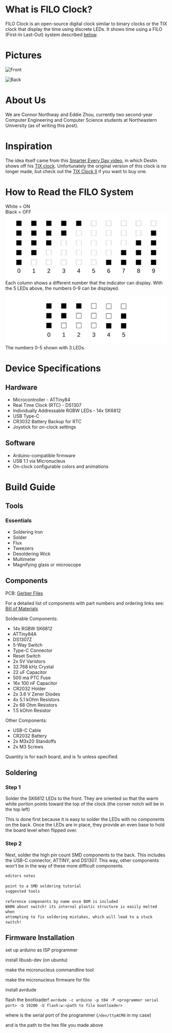 # What is FILO Clock?
FILO Clock is an open-source digital clock similar to binary clocks or the TIX
clock that display the time using discrete LEDs. It shows time using a FILO
(First-In Last-Out) system described [below](#how-to-read-the-filo-system).

# Pictures

![Front](./Front.png)

![Back](./Back.png)

# About Us
We are Connor Northway and Eddie Zhou, currently two second-year Computer
Engineering and Computer Science students at Northeastern University (as of
writing this post).

# Inspiration
The idea itself came from this [Smarter Every Day video](https://youtu.be/VvVigAr4hZc?t=661), in which Destin shows off his [TIX clock](https://www.thinkgeek.com/product/7437/).
Unfortunately the original version of this clock is no longer made, but check out the [TIX Clock II](https://www.tixclock.shop/) if you want to buy one.

# How to Read the FILO System
White = ON  
Black = OFF
![FILO 0-9](./FILO_0-9.png)
Each column shows a different number that the indicator can display.
With the 5 LEDs above, the numbers 0-9 can be displayed.

![FILO 0-5](./FILO_0-5.png)
The numbers 0-5 shown with 3 LEDs.

# Device Specifications
## Hardware

* Microcontroller - ATTiny84
* Real Time Clock (RTC) - DS1307
* Individually Addressable RGBW LEDs - 14x SK6812
* USB Type-C
* CR3032 Battery Backup for RTC
* Joystick for on-clock settings

## Software

* Arduino-compatible firmware
* USB 1.1 via Micronucleus
* On-clock configurable colors and animations

# Build Guide
## Tools

### Essentials

* Soldering Iron
* Solder
* Flux
* Tweezers
* Desoldering Wick
* Multimeter
* Magnifying glass or microscope

## Components

PCB:
[Gerber Files](https://github.com/filoclock/hardware/tree/master/gerbers)

For a detailed list of components with part numbers and ordering links see:
[Bill of Materials](https://docs.google.com/spreadsheets/d/1V83YUcRUipDrwoqBEJTFpV8GhJwbHhm9ufcjOwlMkEM/edit?usp=sharing)

Solderable Components:

* 14x RGBW SK6812
* ATTiny84A
* DS1307Z
* 5-Way Switch
* Type-C Connector
* Reset Switch
* 2x 5V Varistors
* 32.768 kHz Crystal
* 22 uF Capacitor
* 500 ma PTC Fuse
* 16x 100 nF Capacitor
* CR2032 Holder
* 2x 3.6 V Zener Diodes
* 4x 5.1 kOhm Resistors
* 2x 68 Ohm Resistors
* 1.5 kOhm Resistor

Other Components:

* USB-C Cable
* CR2032 Battery
* 2x M3x20 Standoffs
* 2x M3 Screws

Quantity is for each board, and is 1x unless specified.

## Soldering

### Step 1

Solder the SK6812 LEDs to the front. They are oriented so that the warm white
portion points toward the top of the clock (the corner notch will be in the
top left)

This is done first because it is easy to solder the LEDs with no components on
the back. Once the LEDs are in place, they provide an even base to hold the 
board level when flipped over.

### Step 2

Next, solder the high pin count SMD components to the back. This includes the 
USB-C connector, ATTINY, and DS1307. This way, other components won't be in 
the way of these more difficult components.

```
editors notes

point to a SMD soldering tutorial
suggested tools

reference components by name once BOM is included
WARN about switch! its internal plastic structure is easily melted when
attempting to fix soldering mistakes, which will lead to a stuck switch!
```

## Firmware Installation

set up arduino as ISP programmer

install libusb-dev (on ubuntu)

make the micronucleus commandline tool

make the micronucleus firmware for filo

install avrdude

flash the bootloader!
`avrdude -c arduino -p t84 -P <programmer serial port> -b 19200 -U flash:w:<path to filo bootloader>`

where <programmer serial port> is the serial port of the programmer (`/dev/ttyACM0` in my case)

and <path to filo bootloader> is the path to the hex file you made above
